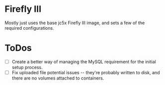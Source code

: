 # Firefly III

Mostly just uses the base jc5x Firefly III image, and sets a few of the required configurations.

# ToDos

- [ ] Create a better way of managing the MySQL requirement for the initial setup process.
- [ ] Fix uploaded file potential issues -- they're probably written to disk, and there are no volumes attached to containers.
